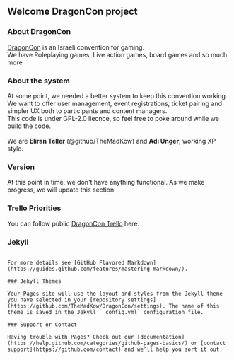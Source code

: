 ## Welcome DragonCon project

### About DragonCon
[DragonCon](http://dragoncon.co.il) is an Israeli convention for gaming.<br>
We have Roleplaying games, Live action games, board games and so much more

### About the system

At some point, we needed a better system to keep this convention working.<br>
We want to offer user management, event registrations, ticket pairing and simpler UX both to participants and content managers.<br>
This code is under GPL-2.0 liecnce, so feel free to poke around while we build the code.<br>
<br>
We are **Eliran Teller** (@github/TheMadKow) and **Adi Unger**, working XP style.

### Version

At this point in time, we don't have anything functional. As we make progress, we will update this section.

### Trello Priorities

You can follow public [DragonCon Trello](https://trello.com/b/9Q1iSoSB/dragoncon) here.

### Jekyll
```

For more details see [GitHub Flavored Markdown](https://guides.github.com/features/mastering-markdown/).

### Jekyll Themes

Your Pages site will use the layout and styles from the Jekyll theme you have selected in your [repository settings](https://github.com/TheMadKow/DragonCon/settings). The name of this theme is saved in the Jekyll `_config.yml` configuration file.

### Support or Contact

Having trouble with Pages? Check out our [documentation](https://help.github.com/categories/github-pages-basics/) or [contact support](https://github.com/contact) and we’ll help you sort it out.
